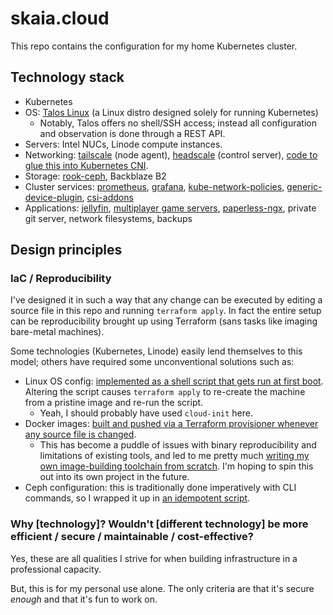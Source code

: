 # skaia.cloud

This repo contains the configuration for my home Kubernetes cluster.

## Technology stack

* Kubernetes
* OS: [Talos Linux][talos] (a Linux distro designed solely for running Kubernetes)
  * Notably, Talos offers no shell/SSH access; instead all configuration and observation is done through a REST API.
* Servers: Intel NUCs, Linode compute instances.
* Networking: [tailscale][] (node agent), [headscale][] (control server), [code to glue this into Kubernetes CNI][cni-images].
* Storage: [rook-ceph][], Backblaze B2
* Cluster services: [prometheus][], [grafana][], [kube-network-policies][], [generic-device-plugin][], [csi-addons][]
* Applications: [jellyfin][], [multiplayer game servers][valheim], [paperless-ngx][], private git server, network filesystems, backups

## Design principles

### IaC / Reproducibility

I've designed it in such a way that any change can be executed by editing a source file in this repo and running `terraform apply`.
In fact the entire setup can be reproducibility brought up using Terraform (sans tasks like imaging bare-metal machines).

Some technologies (Kubernetes, Linode) easily lend themselves to this model; others have required some unconventional solutions such as:

* Linux OS config: [implemented as a shell script that gets run at first boot][becquerel-tf]. Altering the script causes `terraform apply` to re-create the machine from a pristine image and re-run the script.
  * Yeah, I should probably have used `cloud-init` here.
* Docker images: [built and pushed via a Terraform provisioner whenever any source file is changed][container-image-tf].
  * This has become a puddle of issues with binary reproducibility and limitations of existing tools, and led to me pretty much [writing my own image-building toolchain from scratch][container-image-v2-mod]. I'm hoping to spin this out into its own project in the future.
* Ceph configuration: this is traditionally done imperatively with CLI commands, so I wrapped it up in [an idempotent script][rook-ceph-imperative-config].

### Why [technology]? Wouldn't [different technology] be more efficient / secure / maintainable / cost-effective?

Yes, these are all qualities I strive for when building infrastructure in a professional capacity.

But, this is for my personal use alone. The only criteria are that it's secure _enough_ and that it's fun to work on.

[becquerel-tf]: ./00_becquerel/main.tf
[cni-images]: ./05_kube_essential/cni_images
[container-image-tf]: ./modules/container_image/main.tf
[container-image-v2-mod]: ./modules/container_image_v2
[csi-addons]: https://github.com/csi-addons/kubernetes-csi-addons
[generic-device-plugin]: https://github.com/squat/generic-device-plugin
[grafana]: https://grafana.com/
[headscale]: https://headscale.net/
[jellyfin]: https://jellyfin.org/
[kube-network-policies]: https://github.com/kubernetes-sigs/kube-network-policies
[paperless-ngx]: https://paperless-ngx.com/
[prometheus]: https://prometheus.io/
[rook-ceph]: https://rook.io/
[rook-ceph-imperative-config]: ./06_kube_services/rook_ceph/imperative_config_image/crate
[tailscale]: https://tailscale.com/
[talos]: https://www.talos.dev/
[valheim]: ./07_personal/valheim
